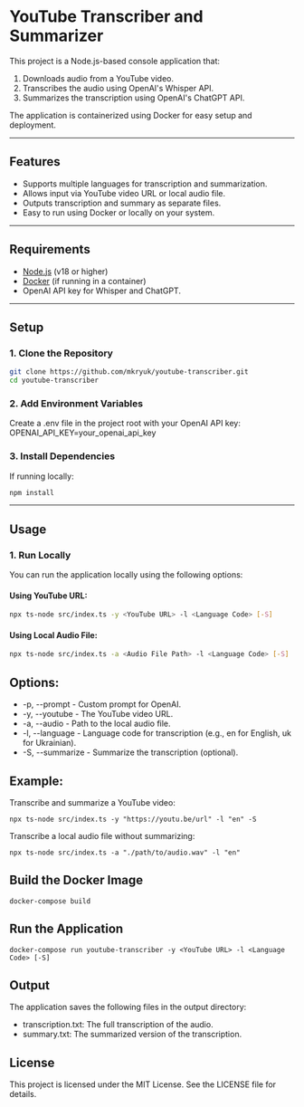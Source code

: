 # YouTube Transcriber and Summarizer

This project is a Node.js-based console application that:

1. Downloads audio from a YouTube video.
2. Transcribes the audio using OpenAI's Whisper API.
3. Summarizes the transcription using OpenAI's ChatGPT API.

The application is containerized using Docker for easy setup and deployment.

---

## Features

- Supports multiple languages for transcription and summarization.
- Allows input via YouTube video URL or local audio file.
- Outputs transcription and summary as separate files.
- Easy to run using Docker or locally on your system.

---

## Requirements

- [Node.js](https://nodejs.org/) (v18 or higher)
- [Docker](https://www.docker.com/) (if running in a container)
- OpenAI API key for Whisper and ChatGPT.

---

## Setup

### 1. Clone the Repository

```bash
git clone https://github.com/mkryuk/youtube-transcriber.git
cd youtube-transcriber
```

### 2. Add Environment Variables

Create a .env file in the project root with your OpenAI API key:
OPENAI_API_KEY=your_openai_api_key

### 3. Install Dependencies

If running locally:

```bash
npm install
```

---

## Usage

### 1. Run Locally

You can run the application locally using the following options:

#### **Using YouTube URL:**

```bash
npx ts-node src/index.ts -y <YouTube URL> -l <Language Code> [-S]
```

#### **Using Local Audio File:**

```bash
npx ts-node src/index.ts -a <Audio File Path> -l <Language Code> [-S]
```

## Options:

- -p, --prompt - Custom prompt for OpenAI.
- -y, --youtube - The YouTube video URL.
- -a, --audio - Path to the local audio file.
- -l, --language - Language code for transcription (e.g., en for English, uk for Ukrainian).
- -S, --summarize - Summarize the transcription (optional).

## Example:

Transcribe and summarize a YouTube video:

```
npx ts-node src/index.ts -y "https://youtu.be/url" -l "en" -S
```

Transcribe a local audio file without summarizing:

```
npx ts-node src/index.ts -a "./path/to/audio.wav" -l "en"
```

## Build the Docker Image

```
docker-compose build
```

## Run the Application

```
docker-compose run youtube-transcriber -y <YouTube URL> -l <Language Code> [-S]
```

## Output

The application saves the following files in the output directory:

- transcription.txt: The full transcription of the audio.
- summary.txt: The summarized version of the transcription.

## License

This project is licensed under the MIT License. See the LICENSE file for details.
